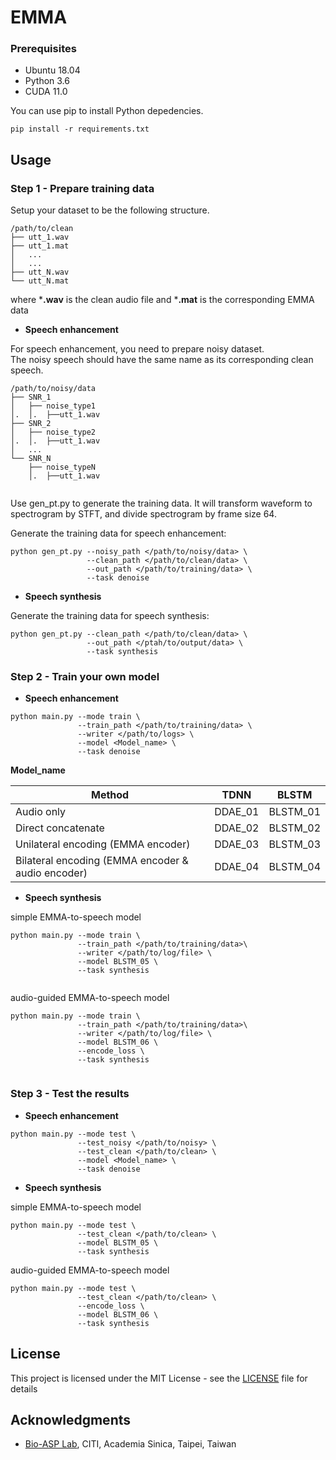 # EMMA
### Prerequisites
* Ubuntu 18.04
* Python 3.6
* CUDA 11.0

You can use pip to install Python depedencies.
```
pip install -r requirements.txt 
```
## Usage

### Step 1 - Prepare training data 


Setup your dataset to be the following structure.

```
/path/to/clean
├── utt_1.wav
├── utt_1.mat
│   ...
│   ...
├── utt_N.wav
└── utt_N.mat
```
where ***.wav** is the clean audio file and ***.mat** is the corresponding EMMA data


* **Speech enhancement**

For speech enhancement, you need to prepare noisy dataset.  
The noisy speech should have the same name as its corresponding clean speech. 
```
/path/to/noisy/data
├── SNR_1
│   ├── noise_type1
│.  │.  ├──utt_1.wav
├── SNR_2
│   ├── noise_type2
│.  │.  ├──utt_1.wav
│   ...
└── SNR_N
    ├── noise_typeN
    │.  ├──utt_1.wav    
    
```

Use gen_pt.py to generate the training data.
It will transform waveform to spectrogram by STFT, and divide spectrogram by frame size 64. 

Generate the training data for speech enhancement:  
```
python gen_pt.py --noisy_path </path/to/noisy/data> \   
                 --clean_path </path/to/clean/data> \       
                 --out_path </path/to/training/data> \       
                 --task denoise
```

* **Speech synthesis**

Generate the training data for speech synthesis:  
```
python gen_pt.py --clean_path </path/to/clean/data> \       
                 --out_path </ptah/to/output/data> \       
                 --task synthesis
```

  
### Step 2 - Train your own model

* **Speech enhancement**

```
python main.py --mode train \
               --train_path </path/to/training/data> \
               --writer </path/to/logs> \
               --model <Model_name> \
               --task denoise

```           
**Model_name**

| Method                                            | TDNN          | BLSTM         |
| ------------------------------------------------- |:-------------:|:-------------:|
| Audio only                                        | DDAE_01       | BLSTM_01      |
| Direct concatenate                                | DDAE_02       | BLSTM_02      |
| Unilateral encoding (EMMA encoder)                | DDAE_03       | BLSTM_03      |
| Bilateral encoding (EMMA encoder & audio encoder) | DDAE_04       | BLSTM_04      |



     
        


* **Speech synthesis**

simple EMMA-to-speech model
```
python main.py --mode train \
               --train_path </path/to/training/data>\
               --writer </path/to/log/file> \
               --model BLSTM_05 \
               --task synthesis
            
```

audio-guided EMMA-to-speech model
```
python main.py --mode train \
               --train_path </path/to/training/data>\
               --writer </path/to/log/file> \
               --model BLSTM_06 \
               --encode_loss \ 
               --task synthesis
            
```


### Step 3 - Test the results

* **Speech enhancement**

```
python main.py --mode test \
               --test_noisy </path/to/noisy> \
               --test_clean </path/to/clean> \
               --model <Model_name> \
               --task denoise      
```


* **Speech synthesis**


simple EMMA-to-speech model
```
python main.py --mode test \
               --test_clean </path/to/clean> \
               --model BLSTM_05 \
               --task synthesis       
```


audio-guided EMMA-to-speech model
```
python main.py --mode test \
               --test_clean </path/to/clean> \
               --encode_loss \ 
               --model BLSTM_06 \
               --task synthesis       
```



## License

This project is licensed under the MIT License - see the [LICENSE](LICENSE) file for details

## Acknowledgments
* [Bio-ASP Lab](https://bio-asplab.citi.sinica.edu.tw), CITI, Academia Sinica, Taipei, Taiwan
